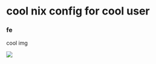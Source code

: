 # cool nix config for cool user

### fe

cool img

![](https://steamuserimages-a.akamaihd.net/ugc/4040745373532295/ACAF914E31769A227A7776630B990EAD3584478C/?imw=5000&imh=5000&ima=fit&impolicy=Letterbox&imcolor=%23000000&letterbox=false)
